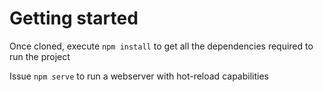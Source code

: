 # Getting started

Once cloned, execute `npm install` to get all the dependencies required to run the project

Issue `npm serve` to run a webserver with hot-reload capabilities